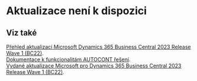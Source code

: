 # Aktualizace není k dispozici

## Viz také

[Přehled aktualizací Microsoft Dynamics 365 Business Central 2023 Release Wave 1 (BC22)](Updates-bc22.md).  
[Dokumentace k funkcionalitám AUTOCONT řešení](https://muj.autocont.cz/docs/cs-cz/dynamics365/business-central/AC-Solutions/ac-solutions.html).  
[Vydané aktualizace Microsoft pro Dynamics 365 Business Central 2023 Release Wave 1 (BC22)](https://support.microsoft.com/en-us/topic/released-updates-for-microsoft-dynamics-365-business-central-2023-release-wave-1-37e2d08e-6f61-4522-90ba-1cea59d8de51).  
